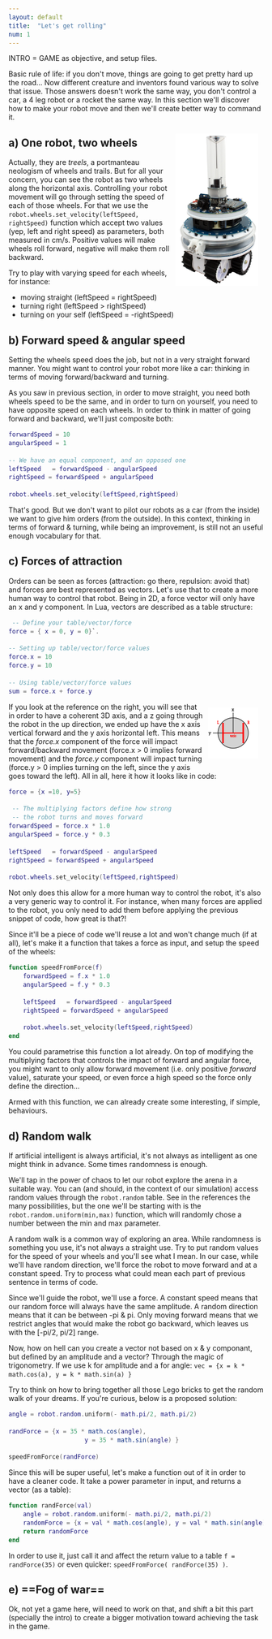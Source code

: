 ```yaml
---
layout: default
title:  "Let's get rolling"
num: 1
---
```


INTRO = GAME as objective, and setup files.

Basic rule of life: if you don't move, things are going to get pretty hard up the road... Now different creature and inventors found various way to solve that issue. Those answers doesn't work the same way, you don't control a car, a 4 leg robot or a rocket the same way. In this section we'll discover how to make your robot move and then we'll create better way to command it.

<img src="./assets/marxbot.jpg" alt="picture of the marxbot" style="height:300px; float:right; margin:10px;">

## a) One robot, two wheels
Actually, they are *treels*, a portmanteau neologism of wheels and trails. But for all your concern, you can see the robot as two wheels along the horizontal axis. Controlling your robot movement will go through setting the speed of each of those wheels. For that we use the `robot.wheels.set_velocity(leftSpeed, rightSpeed)` function which accept two values (yep, left and right speed) as parameters, both measured in cm/s. Positive values will make wheels roll forward, negative will make them roll backward.

Try to play with varying speed for each wheels, for instance:

* moving straight (leftSpeed = rightSpeed)
* turning right (leftSpeed > rightSpeed)
* turning on your self (leftSpeed = -rightSpeed) 

## b) Forward speed & angular speed
Setting the wheels speed does the job, but not in a very straight forward manner. You might want to control your robot more like a car: thinking in terms of moving forward/backward and turning. 

As you saw in previous section, in order to move straight, you need both wheels speed to be the same, and in order to turn on yourself, you need to have opposite speed on each wheels. In order to think in matter of going forward and backward, we'll just composite both:

```lua
forwardSpeed = 10
angularSpeed = 1

-- We have an equal component, and an opposed one   
leftSpeed   = forwardSpeed - angularSpeed
rightSpeed = forwardSpeed + angularSpeed

robot.wheels.set_velocity(leftSpeed,rightSpeed)
```

That's good. But we don't want to pilot our robots as a car (from the inside) we want to give him orders (from the outside). In this context, thinking in terms of forward & turning, while being an improvement, is still not an useful enough vocabulary for that.


## c) Forces of attraction
Orders can be seen as forces (attraction: go there, repulsion: avoid that) and forces are best represented as vectors. Let's use that to create a more human way to control that robot. Being in 2D, a force vector will only have an x and y component. In Lua, vectors are described as a table structure:

```Lua
 -- Define your table/vector/force
force = { x = 0, y = 0}`.

-- Setting up table/vector/force values
force.x = 10
force.y = 10

-- Using table/vector/force values
sum = force.x + force.y
```

<img src="./assets/robot_wheels.png" alt="picture of the differential drive" style="float:right; margin:10px;">

If you look at the reference on the right, you will see that in order to have a coherent 3D axis, and a z going through the robot in the up direction, we ended up have the x axis vertical forward and the y axis horizontal left. This means that the *force.x* component of the force will impact forward/backward movement (force.x > 0 implies forward movement) and the *force.y* component will impact turning (force.y > 0 implies turning on the left, since the y axis goes toward the left). All in all, here it how it looks like in code:

```lua
force = {x =10, y=5}

 -- The multiplying factors define how strong
 -- the robot turns and moves forward 
forwardSpeed = force.x * 1.0
angularSpeed = force.y * 0.3

leftSpeed   = forwardSpeed - angularSpeed
rightSpeed = forwardSpeed + angularSpeed

robot.wheels.set_velocity(leftSpeed,rightSpeed)
```

Not only does this allow for a more human way to control the robot, it's also a very generic way to control it. For instance, when many forces are applied to the robot, you only need to add them before applying the previous snippet of code, how great is that?!

Since it'll be a piece of code we'll reuse a lot and won't change much (if at all), let's make it a function that takes a force as input, and setup the speed of the wheels:

```lua
function speedFromForce(f)
    forwardSpeed = f.x * 1.0
    angularSpeed = f.y * 0.3

    leftSpeed   = forwardSpeed - angularSpeed
    rightSpeed = forwardSpeed + angularSpeed

    robot.wheels.set_velocity(leftSpeed,rightSpeed)
end
```

You could parametrise this function a lot already. On top of modifying the multiplying factors that controls the impact of forward and angular force, you might want to only allow forward movement (i.e. only positive *forward* value), saturate your speed, or even force a high speed so the force only define the direction...

Armed with this function, we can already create some interesting, if simple, behaviours.

## d) Random walk
If artificial intelligent is always artificial, it's not always as intelligent as one might think in advance. Some times randomness is enough.

We'll tap in the power of chaos to let our robot explore the arena in a suitable way. You can (and should, in the context of our simulation) access random values through the `robot.random` table. See in the references the many possibilities, but the one we'll be starting with is the `robot.random.uniform(min,max)` function, which will randomly chose a number between the min and max parameter.

A random walk is a common way of exploring an area. While randomness is something you use, it's not always a straight use. Try to put random values for the speed of your wheels and you'll see what I mean. In our case, while we'll have random direction, we'll force the robot to move forward and at a constant speed. Try to process what could mean each part of previous sentence in terms of code.

Since we'll guide the robot, we'll use a force. A constant speed means that our random force will always have the same amplitude. A random direction means that it can be between -pi & pi. Only moving forward means that we restrict angles that would make the robot go backward, which leaves us with the [-pi/2, pi/2] range.

Now, how on hell can you create a vector not based on x & y componant, but defined by an amplitude and a vector? Through the magic of trigonometry. If we use k for amplitude and a for angle: `vec = {x = k * math.cos(a), y = k * math.sin(a) }`

Try to think on how to bring together all those Lego bricks to get the random walk of your dreams. If you're curious, below is a proposed solution:

```lua
angle = robot.random.uniform(- math.pi/2, math.pi/2)

randForce = {x = 35 * math.cos(angle),
                     y = 35 * math.sin(angle) }

speedFromForce(randForce)
```

Since this will be super useful, let's make a function out of it in order to have a cleaner code. It take a power parameter in input, and returns a vector (as a table):

```lua
function randForce(val)
    angle = robot.random.uniform(- math.pi/2, math.pi/2)
    randomForce = {x = val * math.cos(angle), y = val * math.sin(angle) }
    return randomForce
end
```

In order to use it, just call it and affect the return value to a table `f = randForce(35)` or even quicker: `speedFromForce( randForce(35) )`.

## e) ==Fog of war==
Ok, not yet a game here, will need to work on that, and shift a bit this part (specially the intro) to create a bigger motivation toward achieving the task in the game.
